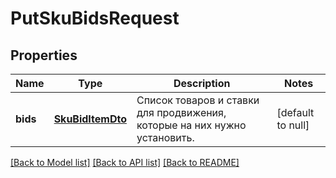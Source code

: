 # PutSkuBidsRequest

## Properties
Name | Type | Description | Notes
------------ | ------------- | ------------- | -------------
**bids** | [**SkuBidItemDto**](SkuBidItemDTO.md) | Список товаров и ставки для продвижения, которые на них нужно установить. | [default to null]

[[Back to Model list]](../README.md#documentation-for-models) [[Back to API list]](../README.md#documentation-for-api-endpoints) [[Back to README]](../README.md)



